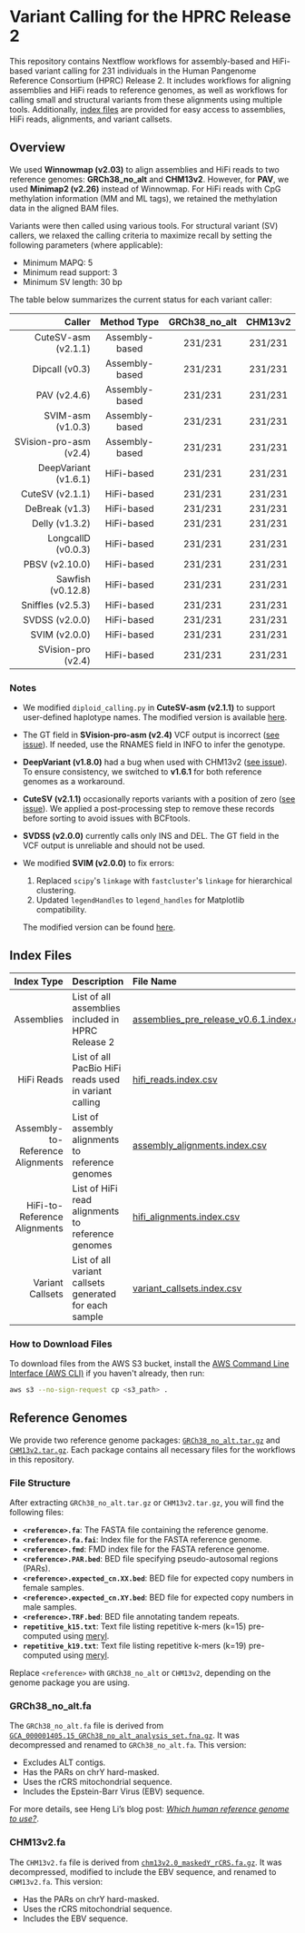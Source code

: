 # Variant Calling for the HPRC Release 2

This repository contains Nextflow workflows for assembly-based and HiFi-based variant calling for 231 individuals in the Human Pangenome Reference Consortium (HPRC) Release 2. It includes workflows for aligning assemblies and HiFi reads to reference genomes, as well as workflows for calling small and structural variants from these alignments using multiple tools. Additionally, [index files](#index-files) are provided for easy access to assemblies, HiFi reads, alignments, and variant callsets.

## Overview

We used **Winnowmap (v2.03)** to align assemblies and HiFi reads to two reference genomes: **GRCh38\_no\_alt** and **CHM13v2**. However, for **PAV**, we used **Minimap2 (v2.26)** instead of Winnowmap. For HiFi reads with CpG methylation information (MM and ML tags), we retained the methylation data in the aligned BAM files.

Variants were then called using various tools. For structural variant (SV) callers, we relaxed the calling criteria to maximize recall by setting the following parameters (where applicable):

- Minimum MAPQ: 5
- Minimum read support: 3
- Minimum SV length: 30 bp

The table below summarizes the current status for each variant caller:

| Caller                 | Method Type    | GRCh38\_no\_alt | CHM13v2 |
| ---------------------: | :------------: | :-------------: | :-----: |
| CuteSV-asm (v2.1.1)    | Assembly-based | 231/231         | 231/231 |
| Dipcall (v0.3)         | Assembly-based | 231/231         | 231/231 |
| PAV (v2.4.6)           | Assembly-based | 231/231         | 231/231 |
| SVIM-asm (v1.0.3)      | Assembly-based | 231/231         | 231/231 |
| SVision-pro-asm (v2.4) | Assembly-based | 231/231         | 231/231 |
| DeepVariant (v1.6.1)   | HiFi-based     | 231/231         | 231/231 |
| CuteSV (v2.1.1)        | HiFi-based     | 231/231         | 231/231 |
| DeBreak (v1.3)         | HiFi-based     | 231/231         | 231/231 |
| Delly (v1.3.2)         | HiFi-based     | 231/231         | 231/231 |
| LongcallD (v0.0.3)     | HiFi-based     | 231/231         | 231/231 |
| PBSV (v2.10.0)         | HiFi-based     | 231/231         | 231/231 |
| Sawfish (v0.12.8)      | HiFi-based     | 231/231         | 231/231 |
| Sniffles (v2.5.3)      | HiFi-based     | 231/231         | 231/231 |
| SVDSS (v2.0.0)         | HiFi-based     | 231/231         | 231/231 |
| SVIM (v2.0.0)          | HiFi-based     | 231/231         | 231/231 |
| SVision-pro (v2.4)     | HiFi-based     | 231/231         | 231/231 |

### Notes

- We modified `diploid_calling.py` in **CuteSV-asm (v2.1.1)** to support user-defined haplotype names. The modified version is available [here](https://github.com/wwliao/cuteSV).
- The GT field in **SVision-pro-asm (v2.4)** VCF output is incorrect ([see issue](https://github.com/songbowang125/SVision-pro/issues/15)). If needed, use the RNAMES field in INFO to infer the genotype.
- **DeepVariant (v1.8.0)** had a bug when used with CHM13v2 ([see issue](https://github.com/google/deepvariant/issues/912#issuecomment-2552635974)). To ensure consistency, we switched to **v1.6.1** for both reference genomes as a workaround.
- **CuteSV (v2.1.1)** occasionally reports variants with a position of zero ([see issue](https://github.com/tjiangHIT/cuteSV/issues/147)). We applied a post-processing step to remove these records before sorting to avoid issues with BCFtools.
- **SVDSS (v2.0.0)** currently calls only INS and DEL. The GT field in the VCF output is unreliable and should not be used.
- We modified **SVIM (v2.0.0)** to fix errors:

  1. Replaced `scipy`'s `linkage` with `fastcluster`'s `linkage` for hierarchical clustering.
  2. Updated `legendHandles` to `legend_handles` for Matplotlib compatibility.

  The modified version can be found [here](https://github.com/wwliao/svim).

## Index Files

| Index Type                       | Description                                            | File Name |
| -------------------------------: | :----------------------------------------------------- | :-------- |
| Assemblies                       | List of all assemblies included in HPRC Release 2      | [assemblies_pre_release_v0.6.1.index.csv](https://github.com/human-pangenomics/hprc_intermediate_assembly/blob/main/data_tables/assemblies_pre_release_v0.6.1.index.csv) |
| HiFi Reads                       | List of all PacBio HiFi reads used in variant calling  | [hifi_reads.index.csv](https://github.com/wwliao/hprc_release2_variant_calling/blob/main/index_files/hifi_reads.index.csv)|
| Assembly-to-Reference Alignments | List of assembly alignments to reference genomes       | [assembly_alignments.index.csv](https://github.com/wwliao/hprc_release2_variant_calling/blob/main/index_files/assembly_alignments.index.csv)|
| HiFi-to-Reference Alignments     | List of HiFi read alignments to reference genomes      | [hifi_alignments.index.csv](https://github.com/wwliao/hprc_release2_variant_calling/blob/main/index_files/hifi_alignments.index.csv)|
| Variant Callsets                 | List of all variant callsets generated for each sample | [variant_callsets.index.csv](https://github.com/wwliao/hprc_release2_variant_calling/blob/main/index_files/variant_callsets.index.csv)|

### How to Download Files

To download files from the AWS S3 bucket, install the [AWS Command Line Interface (AWS CLI)](https://aws.amazon.com/cli/) if you haven't already, then run:

```bash
aws s3 --no-sign-request cp <s3_path> .
```

## Reference Genomes

We provide two reference genome packages: [`GRCh38_no_alt.tar.gz`](https://s3-us-west-2.amazonaws.com/human-pangenomics/submissions/40399FDD-59DE-43D1-B3A3-DFF0C6E64FAC--YALE_VARIANT_CALLS_R2/references/GRCh38_no_alt.tar.gz) and [`CHM13v2.tar.gz`](https://s3-us-west-2.amazonaws.com/human-pangenomics/submissions/40399FDD-59DE-43D1-B3A3-DFF0C6E64FAC--YALE_VARIANT_CALLS_R2/references/CHM13v2.tar.gz). Each package contains all necessary files for the workflows in this repository.

### File Structure

After extracting `GRCh38_no_alt.tar.gz` or `CHM13v2.tar.gz`, you will find the following files:

- **`<reference>.fa`**: The FASTA file containing the reference genome.
- **`<reference>.fa.fai`**: Index file for the FASTA reference genome.
- **`<reference>.fmd`**: FMD index file for the FASTA reference genome.
- **`<reference>.PAR.bed`**: BED file specifying pseudo-autosomal regions (PARs).
- **`<reference>.expected_cn.XX.bed`**: BED file for expected copy numbers in female samples.
- **`<reference>.expected_cn.XY.bed`**: BED file for expected copy numbers in male samples.
- **`<reference>.TRF.bed`**: BED file annotating tandem repeats.
- **`repetitive_k15.txt`**: Text file listing repetitive k-mers (k=15) pre-computed using [meryl](https://github.com/marbl/meryl).
- **`repetitive_k19.txt`**: Text file listing repetitive k-mers (k=19) pre-computed using [meryl](https://github.com/marbl/meryl).

Replace `<reference>` with `GRCh38_no_alt` or `CHM13v2`, depending on the genome package you are using.

### GRCh38\_no\_alt.fa

The `GRCh38_no_alt.fa` file is derived from [`GCA_000001405.15_GRCh38_no_alt_analysis_set.fna.gz`](https://ftp.ncbi.nlm.nih.gov/genomes/all/GCA/000/001/405/GCA_000001405.15_GRCh38/seqs_for_alignment_pipelines.ucsc_ids/GCA_000001405.15_GRCh38_no_alt_analysis_set.fna.gz). It was decompressed and renamed to `GRCh38_no_alt.fa`. This version:

- Excludes ALT contigs.
- Has the PARs on chrY hard-masked.
- Uses the rCRS mitochondrial sequence.
- Includes the Epstein-Barr Virus (EBV) sequence.

For more details, see Heng Li’s blog post: [_Which human reference genome to use?_](https://lh3.github.io/2017/11/13/which-human-reference-genome-to-use).

### CHM13v2.fa

The `CHM13v2.fa` file is derived from [`chm13v2.0_maskedY_rCRS.fa.gz`](https://s3-us-west-2.amazonaws.com/human-pangenomics/T2T/CHM13/assemblies/analysis_set/chm13v2.0_maskedY_rCRS.fa.gz). It was decompressed, modified to include the EBV sequence, and renamed to `CHM13v2.fa`. This version:

- Has the PARs on chrY hard-masked.
- Uses the rCRS mitochondrial sequence.
- Includes the EBV sequence.

